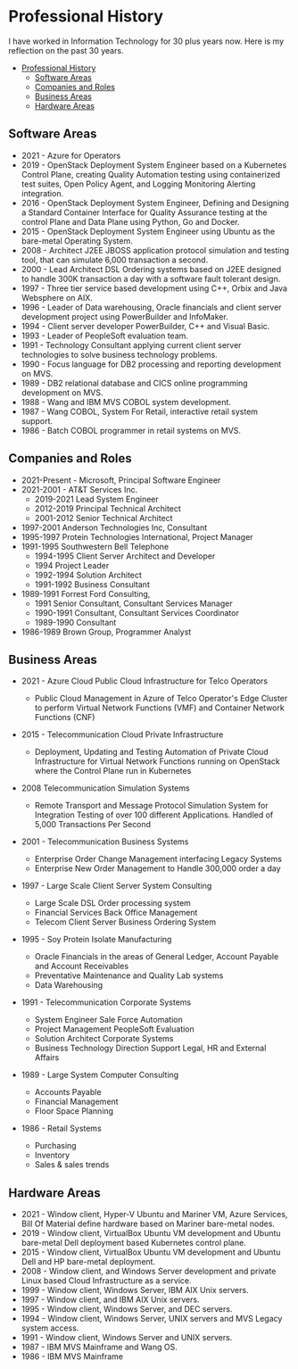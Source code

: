# Professional History

I have worked in Information Technology for 30 plus years now.
Here is my reflection on the past 30 years.

- [Professional History](#professional-history)
  - [Software Areas](#software-areas)
  - [Companies and Roles](#companies-and-roles)
  - [Business Areas](#business-areas)
  - [Hardware Areas](#hardware-areas)

## Software Areas

- 2021 - Azure for Operators
- 2019 - OpenStack Deployment System Engineer based on a Kubernetes Control Plane, creating Quality Automation
   testing using containerized test suites, Open Policy Agent, and Logging Monitoring Alerting integration.
- 2016 - OpenStack Deployment System Engineer, Defining and Designing a Standard Container Interface for Quality Assurance
   testing at the control Plane and Data Plane using Python, Go and Docker.
- 2015 - OpenStack Deployment System Engineer using Ubuntu as the bare-metal Operating System.
- 2008 - Architect J2EE JBOSS application protocol simulation and testing tool, that can simulate 6,000 transaction a second.
- 2000 - Lead Architect DSL Ordering systems based on J2EE designed to handle 300K transaction a day with a software
  fault tolerant design.
- 1997 - Three tier service based development using C++, Orbix and Java Websphere on AIX.
- 1996 - Leader of Data warehousing, Oracle financials and client server development project using PowerBuilder and InfoMaker.
- 1994 - Client server developer PowerBuilder, C++ and Visual Basic.
- 1993 - Leader of PeopleSoft evaluation team.
- 1991 - Technology Consultant applying current client server technologies to solve business technology problems.
- 1990 - Focus language for DB2 processing and reporting development on MVS.
- 1989 - DB2 relational database and CICS online programming development on MVS.
- 1988 - Wang and IBM MVS COBOL system development.
- 1987 - Wang COBOL, System For Retail, interactive retail system support.
- 1986 - Batch COBOL programmer in retail systems on MVS.

## Companies and Roles

- 2021-Present - Microsoft, Principal Software Engineer
- 2021-2001 - AT&T Services Inc.
  - 2019-2021 Lead System Engineer
  - 2012-2019 Principal Technical Architect
  - 2001-2012 Senior Technical Architect
- 1997-2001 Anderson Technologies Inc, Consultant
- 1995-1997 Protein Technologies International, Project Manager
- 1991-1995 Southwestern Bell Telephone
  - 1994-1995 Client Server Architect and Developer
  - 1994 Project Leader
  - 1992-1994 Solution Architect
  - 1991-1992 Business Consultant
- 1989-1991 Forrest Ford Consulting,
  - 1991 Senior Consultant, Consultant Services Manager
  - 1990-1991 Consultant, Consultant Services Coordinator
  - 1989-1990 Consultant
- 1986-1989 Brown Group, Programmer Analyst

## Business Areas

- 2021 - Azure Cloud Public Cloud Infrastructure for Telco Operators
  - Public Cloud Management in Azure of Telco Operator's Edge Cluster to perform Virtual Network Functions (VMF)
  and Container Network Functions (CNF)

- 2015 - Telecommunication Cloud Private Infrastructure
  - Deployment, Updating and Testing Automation of Private Cloud Infrastructure for Virtual Network Functions running
  on OpenStack where the Control Plane run in Kubernetes

- 2008 Telecommunication Simulation Systems
  - Remote Transport and Message Protocol Simulation System for Integration Testing of over 100 different Applications.
  Handled of 5,000 Transactions Per Second

- 2001 - Telecommunication Business Systems
  - Enterprise Order Change Management interfacing Legacy Systems
  - Enterprise New Order Management to Handle 300,000 order a day

- 1997 - Large Scale Client Server System Consulting
  - Large Scale DSL Order processing system
  - Financial Services Back Office Management
  - Telecom Client Server Business Ordering System

- 1995 - Soy Protein Isolate Manufacturing
  - Oracle Financials in the areas of General Ledger, Account Payable and Account Receivables
  - Preventative Maintenance and Quality Lab systems
  - Data Warehousing

- 1991 - Telecommunication Corporate Systems
  - System Engineer Sale Force Automation
  - Project Management PeopleSoft Evaluation
  - Solution Architect Corporate Systems
  - Business Technology Direction Support Legal, HR and External Affairs

- 1989 - Large System Computer Consulting
  - Accounts Payable
  - Financial Management
  - Floor Space Planning

- 1986 - Retail Systems
  - Purchasing
  - Inventory
  - Sales & sales trends

## Hardware Areas

- 2021 - Window client, Hyper-V Ubuntu and Mariner VM, Azure Services, Bill Of Material define hardware based
   on Mariner bare-metal nodes.
- 2019 - Window client, VirtualBox Ubuntu VM development and Ubuntu bare-metal Dell deployment based Kubernetes control plane.
- 2015 - Window client, VirtualBox Ubuntu VM development and Ubuntu Dell and HP bare-metal deployment.
- 2008 - Window client, and Windows Server development and private Linux based Cloud Infrastructure as a service.
- 1999 - Window client, Windows Server, IBM AIX Unix servers.
- 1997 - Window client, and IBM AIX Unix servers.
- 1995 - Window client, Windows Server, and DEC servers.
- 1994 - Window client, Windows Server, UNIX servers and MVS Legacy system access.
- 1991 - Window client, Windows Server and UNIX servers.
- 1987 - IBM MVS Mainframe and Wang OS.
- 1986 - IBM MVS Mainframe
